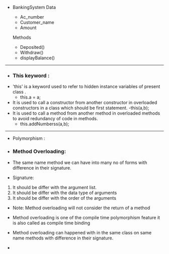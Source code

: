 - BankingSystem
    Data 
    - Ac_number
    - Customer_name
    - Amount

    Methods
    - Deposited()
    - Withdraw()
    - displayBalance()
--------------------------
- ### This keyword : 
 - 'this' is a keyword used to refer to hidden instance variables of present class . 
    - this.a = a;
 - It is used to call a constructor from another constructor in overloaded constructors in a class which should be first statement.
    -this(a,b);
 - It is used to call a method from another method in overloaded methods to avoid redundancy of code in methods.
    - this.addNumberss(a,b);


-----------------
- Polymorphism : 


-  ### Method Overloading:
- The same name method we can have into many no of forms with difference in their signature. 

- Signature:
1. It should be differ with the argument list.
2. It should be differ with the data type of arguments
3. It should be differ with the order of the arguments

- Note: Method overloading will not consider the return of a method

- Method overloading is  one of the compile time polymorphism feature it is also called as compile time binding 
- Method overloading can happened with in the same class on same name methods with difference in their signature.

- 